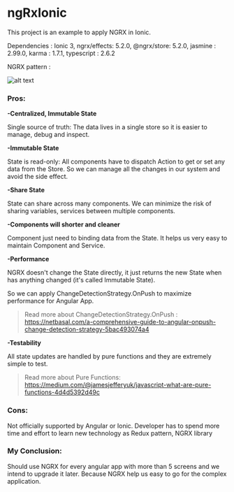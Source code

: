 # ngRxIonic
This project is an example to apply NGRX in Ionic.

Dependencies :
Ionic 3, ngrx/effects: 5.2.0, @ngrx/store: 5.2.0, jasmine : 2.99.0, karma : 1.7.1, typescript : 2.6.2

NGRX pattern :

![alt text](https://www.codemag.com/Article/Image/1811061/image4.PNG)

### Pros:

**-Centralized, Immutable State**

Single source of truth: The data lives in a single store so it is easier to manage, debug and inspect.

**-Immutable State**

State is read-only: All components have to dispatch Action to get or set any data from the Store.
So we can manage all the changes in our system and avoid the side effect. 

**-Share State**

State can share across many components. 
We can minimize the risk of sharing variables, services between multiple components.

**-Components will shorter and cleaner**

Component just need to binding data from the State.
It helps us very easy to maintain Component and Service.

**-Performance**

NGRX doesn't change the State directly, it just returns the new State when has anything changed (it's called Immutable State).

So we can apply ChangeDetectionStrategy.OnPush to maximize performance for Angular App.

>Read more about ChangeDetectionStrategy.OnPush : https://netbasal.com/a-comprehensive-guide-to-angular-onpush-change-detection-strategy-5bac493074a4

**-Testability**

All state updates are handled by pure functions and they are extremely simple to test. 

>Read more about Pure Functions: https://medium.com/@jamesjefferyuk/javascript-what-are-pure-functions-4d4d5392d49c

### Cons:

Not officially supported by Angular or Ionic.
Developer has to spend more time and effort to learn new technology as Redux pattern, NGRX library

### My Conclusion:

Should use NGRX for every angular app with more than 5 screens and we intend to upgrade it later. 
Because NGRX help us easy to go for the complex application.
